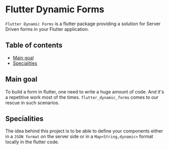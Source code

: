 # Flutter Dynamic Forms

`Flutter Dynamic Forms` is a flutter package providing a solution for Server Driven forms in your Flutter application.

## Table of contents

- [Main goal](#main-goal)
- [Specialities](#specialities)

## Main goal

To build a form in flutter, one need to write a huge amount of code. And it's a repetitive work most of the times. `flutter_dynamic_forms` comes to our rescue in such scenarios.
<!-- So `flutter_dynamic_forms` reduces our time in development and reduces such repeatitive coding. -->

## Specialities

The idea behind this project is to be able to define your components either in a `JSON format` on the server side or in a `Map<String,dynamic>` format locally in the flutter code.
